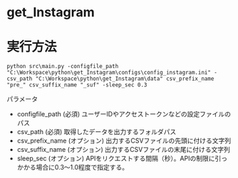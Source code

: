 # get_Instagram
# 実行方法
```
python src\main.py -configfile_path "C:\Workspace\python\get_Instagram\configs\config_instagram.ini" -csv_path "C:\Workspace\python\get_Instagram\data" csv_prefix_name "pre_" csv_suffix_name "_suf" -sleep_sec 0.3
```
パラメータ
* configfile_path (必須)
ユーザーIDやアクセストークンなどの設定ファイルのパス
* csv_path (必須)
取得したデータを出力するフォルダパス
* csv_prefix_name (オプション)
出力するCSVファイルの先頭に付ける文字列
* csv_suffix_name (オプション)
出力するCSVファイルの末尾に付ける文字列
* sleep_sec (オプション)
APIをリクエストする間隔（秒）。APIの制限に引っかかる場合に0.3～1.0程度で指定する。